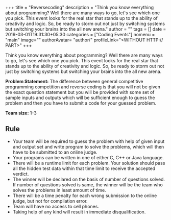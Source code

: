 +++
title = "Reversecoding"
description = "Think you know everything about programming? Well there are many ways to go, let's see which one you pick. This event looks for the real star that stands up to the ability of creativity and logic. So, be ready to storm out not just by switching systems but switching your brains into the all new arena."
author = ""
tags = []
date = 2019-03-01T19:31:30+05:30
categories = ["Coding Events"]
nomenu = "main"
image="<BACKGROUND IMAGE FOR YOUR POST>"
authorAvatar= "author/<YOUR AVATAR>"
profileLink="<WITHOUT HTTP:// PART>"
+++

Think you know everything about programming? Well there are many ways to go, let's see which one you pick. This event looks for the real star that stands up to the ability of creativity and logic. So, be ready to storm out not just by switching systems but switching your brains into the all new arena.

**Problem Statement:** The difference between general competitive
programming competition and reverse coding is that you will not be given
the exact question statement but you will be provided with some set of
sample inputs and outputs which will be sufficient enough to guess the
problem and then you have to submit a code for your guessed problem.

**Team size:** 1-3

## Rule

-   Your team will be required to guess the problem with help of given input and output set and write program to solve the problems, which will then have to be submitted to an online judge.
-   Your programs can be written in one of either C, C++ or Java language.
-   There will be a runtime limit for each problem. Your solution should pass all the hidden test data within that time limit to receive the accepted verdict.
-   The winner will be declared on the basis of number of questions solved. If number of questions solved is same, the winner will be the team who solves the problems in least amount of time.
-   There will be a time penalty for each wrong submission to the online judge, but not for compilation error.
-   Team will have no access to cell phones.
-   Taking help of any kind will result in immediate disqualification.
